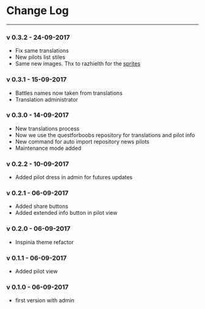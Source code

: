 # __Change Log__
***

### __v 0.3.2 - 24-09-2017__

- Fix same translations
- New pilots list stiles
- Same new images. Thx to razhielth for the [sprites](https://razhielth.deviantart.com/gallery/64226847/Goddess-Kiss)

### __v 0.3.1 - 15-09-2017__

- Battles names now taken from translations
- Translation administrator

### __v 0.3.0 - 14-09-2017__

- New translations process
- Now we use the questforboobs repository for translations and pilot info
- New command for auto import repository news pilots
- Maintenance mode added 

### __v 0.2.2 - 10-09-2017__

- Added pilot dress in admin for futures updates

### __v 0.2.1 - 06-09-2017__

- Added share buttons
- Added extended info button in pilot view

### __v 0.2.0 - 06-09-2017__

- Inspinia theme refactor

### __v 0.1.1 - 06-09-2017__

- Added pilot view

### __v 0.1.0 - 06-09-2017__

- first version with admin

